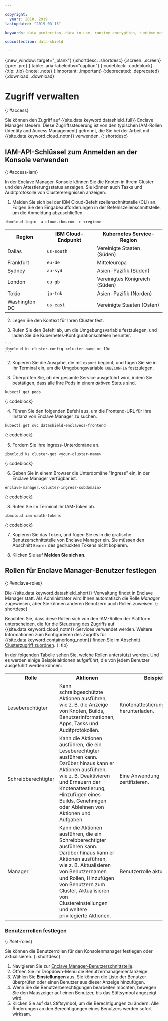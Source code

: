 ```yaml
---

copyright:
  years: 2018, 2019
lastupdated: "2019-03-13"

keywords: data protection, data in use, runtime encryption, runtime memory encryption, encrypted memory, intel sgx, software guard extensions, fortanix runtime encryption

subcollection: data-shield

---
```


{:new_window: target="_blank"}
{:shortdesc: .shortdesc}
{:screen: .screen}
{:pre: .pre}
{:table: .aria-labeledby="caption"}
{:codeblock: .codeblock}
{:tip: .tip}
{:note: .note}
{:important: .important}
{:deprecated: .deprecated}
{:download: .download}

# Zugriff verwalten
{: #access}

Sie können den Zugriff auf {{site.data.keyword.datashield_full}} Enclave Manager steuern. Diese Zugriffssteuerung ist von den typischen IAM-Rollen (Identity and Access Management) getrennt, die Sie bei der Arbeit mit {{site.data.keyword.cloud_notm}} verwenden.
{: shortdesc}


## IAM-API-Schlüssel zum Anmelden an der Konsole verwenden
{: #access-iam}

In der Enclave Manager-Konsole können Sie die Knoten in Ihrem Cluster und den Attestierungsstatus anzeigen. Sie können auch Tasks und Auditprotokolle von Clusterereignissen anzeigen.

1. Melden Sie sich bei der IBM Cloud-Befehlszeilenschnittstelle (CLI) an. Folgen Sie den Eingabeaufforderungen in der Befehlszeilenschnittstelle, um die Anmeldung abzuschließen.

  ```
  ibmcloud login -a cloud.ibm.com -r <region>
  ```

  <table>
    <tr>
      <th>Region</th>
      <th>IBM Cloud-Endpunkt</th>
      <th>Kubernetes Service-Region</th>
    </tr>
    <tr>
      <td>Dallas</td>
      <td><code>us-south</code></td>
      <td>Vereinigte Staaten (Süden)</td>
    </tr>
    <tr>
      <td>Frankfurt</td>
      <td><code>eu-de</code></td>
      <td>Mitteleuropa</td>
    </tr>
    <tr>
      <td>Sydney</td>
      <td><code>au-syd</code></td>
      <td>Asien-Pazifik (Süden)</td>
    </tr>
    <tr>
      <td>London</td>
      <td><code>eu-gb</code></td>
      <td>Vereinigtes Königreich (Süden)</td>
    </tr>
    <tr>
      <td>Tokio</td>
      <td><code>jp-tok</code></td>
      <td>Asien-Pazifik (Norden)</td>
    </tr>
    <tr>
      <td>Washington DC</td>
      <td><code>us-east</code></td>
      <td>Vereinigte Staaten (Osten)</td>
    </tr>
  </table>

2. Legen Sie den Kontext für Ihren Cluster fest.

  1. Rufen Sie den Befehl ab, um die Umgebungsvariable festzulegen, und laden Sie die Kubernetes-Konfigurationsdateien herunter.

    ```
    ibmcloud ks cluster-config <cluster_name_or_ID>
    ```

  2. Kopieren Sie die Ausgabe, die mit `export` beginnt, und fügen Sie sie in Ihr Terminal ein, um die Umgebungsvariable `KUBECONFIG` festzulegen.

3. Überprüfen Sie, ob der gesamte Service ausgeführt wird, indem Sie bestätigen, dass alle Ihre Pods in einem *aktiven* Status sind.

  ```
  kubectl get pods
  ```
  {: codeblock}

4. Führen Sie den folgenden Befehl aus, um die Frontend-URL für Ihre Instanz von Enclave Manager zu suchen.

  ```
  kubectl get svc datashield-enclaveos-frontend
  ```
  {: codeblock}

5. Fordern Sie Ihre Ingress-Unterdomäne an.

  ```
  ibmcloud ks cluster-get <your-cluster-name>
  ```
  {: codeblock}

6. Geben Sie in einem Browser die Unterdomäne "Ingress" ein, in der Enclave Manager verfügbar ist.

  ```
  enclave-manager.<cluster-ingress-subdomain>
  ```
  {: codeblock}

8. Rufen Sie im Terminal Ihr IAM-Token ab.

  ```
  ibmcloud iam oauth-tokens
  ```
  {: codeblock}

7. Kopieren Sie das Token, und fügen Sie es in die grafische Benutzerschnittstelle von Enclave Manager ein. Sie müssen den Abschnitt `Bearer` des gedruckten Tokens nicht kopieren.

9. Klicken Sie auf **Melden Sie sich an**.


## Rollen für Enclave Manager-Benutzer festlegen
{: #enclave-roles}

Die {{site.data.keyword.datashield_short}}-Verwaltung findet in Enclave Manager statt. Als Administrator wird Ihnen automatisch die Rolle *Manager* zugewiesen, aber Sie können anderen Benutzern auch Rollen zuweisen.
{: shortdesc}

Beachten Sie, dass diese Rollen sich von den IAM-Rollen der Plattform unterscheiden, die für die Steuerung des Zugriffs auf {{site.data.keyword.cloud_notm}}-Services verwendet werden. Weitere Informationen zum Konfigurieren des Zugriffs für {{site.data.keyword.containerlong_notm}} finden Sie im Abschnitt [Clusterzugriff zuordnen](/docs/containers?topic=containers-users#users).
{: tip}

In der folgenden Tabelle sehen Sie, welche Rollen unterstützt werden. Und es werden einige Beispielaktionen aufgeführt, die von jedem Benutzer ausgeführt werden können:

<table>
  <tr>
    <th>Rolle</th>
    <th>Aktionen</th>
    <th>Beispiel</th>
  </tr>
  <tr>
    <td>Leseberechtigter</td>
    <td>Kann schreibgeschützte Aktionen ausführen, wie z. B. die Anzeige von Knoten, Builds, Benutzerinformationen, Apps, Tasks und Auditprotokollen.</td>
    <td>Knotenattestierungszertifikat herunterladen.</td>
  </tr>
  <tr>
    <td>Schreibberechtigter</td>
    <td>Kann die Aktionen ausführen, die ein Leseberechtigter ausführen kann. Darüber hinaus kann er Aktionen ausführen, wie z. B. Deaktivieren und Erneuern der Knotenattestierung, Hinzufügen eines Builds, Genehmigen oder Ablehnen von Aktionen und Aufgaben. </td>
    <td>Eine Anwendung zertifizieren.</td>
  </tr>
  <tr>
    <td>Manager</td>
    <td>Kann die Aktionen ausführen, die ein Schreibberechtigter ausführen kann. Darüber hinaus kann er Aktionen ausführen, wie z. B. Aktualisieren von Benutzernamen und Rollen, Hinzufügen von Benutzern zum Cluster, Aktualisieren von Clustereinstellungen und weitere privilegierte Aktionen.</td>
    <td>Benutzerrolle aktualisieren.</td>
  </tr>
</table>

### Benutzerrollen festlegen
{: #set-roles}

Sie können die Benutzerrollen für den Konsolenmanager festlegen oder aktualisieren.
{: shortdesc}

1. Navigieren Sie zur [Enclave Manager-Benutzerschnittstelle](/docs/services/data-shield?topic=data-shield-access#access-iam).
2. Öffnen Sie im Dropdown-Menü die Benutzermanagementanzeige.
3. Wählen Sie **Einstellungen** aus. Sie können die Liste der Benutzer überprüfen oder einen Benutzer aus dieser Anzeige hinzufügen.
4. Wenn Sie die Benutzerberechtigungen bearbeiten möchten, bewegen Sie den Mauszeiger auf einen Benutzer, bis das Stiftsymbol angezeigt wird.
5. Klicken Sie auf das Stiftsymbol, um die Berechtigungen zu ändern. Alle Änderungen an den Berechtigungen eines Benutzers werden sofort wirksam.
